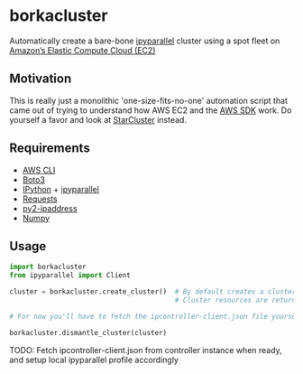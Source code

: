 # borkacluster
Automatically create a bare-bone [ipyparallel](https://github.com/ipython/ipyparallel) cluster using a spot fleet on [Amazon’s Elastic Compute Cloud (EC2)](https://aws.amazon.com/ec2/)

## Motivation
This is really just a monolithic 'one-size-fits-no-one' automation script that came out of trying to understand how AWS EC2 and the [AWS SDK](https://aws.amazon.com/sdk-for-python/) work. Do yourself a favor and look at [StarCluster](http://star.mit.edu/cluster/) instead.

## Requirements
* [AWS CLI](https://aws.amazon.com/cli/)
* [Boto3](https://aws.amazon.com/sdk-for-python/)
* [IPython](https://ipython.org/) + [ipyparallel](https://github.com/ipython/ipyparallel)
* [Requests](http://docs.python-requests.org/en/master/)
* [py2-ipaddress](https://pypi.python.org/pypi/py2-ipaddress)
* [Numpy](http://www.numpy.org)

## Usage

```python
import borkacluster
from ipyparallel import Client

cluster = borkacluster.create_cluster()  # By default creates a cluster named bork with a fleet of 8 vCPU
							   			 # Cluster resources are returned and saved in bork_ClusterResources.json

# For now you'll have to fetch the ipcontroller-client.json file yourself

borkacluster.dismantle_cluster(cluster)

```

TODO: Fetch ipcontroller-client.json from controller instance when ready, and setup local ipyparallel profile accordingly